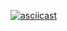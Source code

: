 [![asciicast](https://asciinema.org/a/hK3kKrG1hEY158IRtBJuIUi3E.svg)](https://asciinema.org/a/hK3kKrG1hEY158IRtBJuIUi3E)
